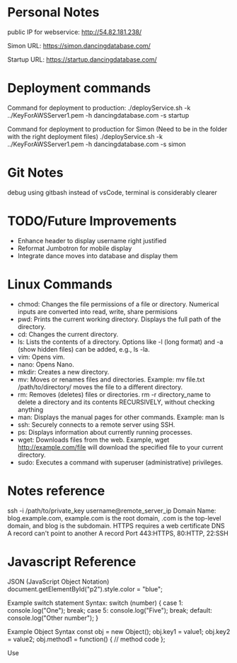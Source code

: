 # Personal Notes

public IP for webservice: http://54.82.181.238/

Simon URL: https://simon.dancingdatabase.com/

Startup URL: https://startup.dancingdatabase.com/

# Deployment commands

Command for deployment to production:
./deployService.sh -k ../KeyForAWSServer1.pem -h dancingdatabase.com -s startup

Command for deployment to production for Simon (Need to be in the folder with the right deployment files)
./deployService.sh -k ../KeyForAWSServer1.pem -h dancingdatabase.com -s simon

# Git Notes

debug using gitbash instead of vsCode, terminal is considerably clearer

# TODO/Future Improvements

- Enhance header to display username right justified
- Reformat Jumbotron for mobile display
- Integrate dance moves into database and display them

# Linux Commands
- chmod: Changes the file permissions of a file or directory. Numerical inputs are converted into read, write, share permisions
- pwd: Prints the current working directory. Displays the full path of the directory.
- cd: Changes the current directory.
- ls: Lists the contents of a directory. Options like -l (long format) and -a (show hidden files) can be added, e.g., ls -la.
- vim: Opens vim.
- nano: Opens Nano.
- mkdir: Creates a new directory.
- mv: Moves or renames files and directories. Example: mv file.txt /path/to/directory/ moves the file to a different directory.
- rm: Removes (deletes) files or directories. rm -r directory_name to delete a directory and its contents RECURSIVELY, without checking anything
- man: Displays the manual pages for other commands. Example: man ls
- ssh: Securely connects to a remote server using SSH.
- ps: Displays information about currently running processes.
- wget: Downloads files from the web. Example, wget http://example.com/file will download the specified file to your current directory.
- sudo: Executes a command with superuser (administrative) privileges.

# Notes reference

ssh -i /path/to/private_key username@remote_server_ip
Domain Name: blog.example.com, example.com is the root domain, .com is the top-level domain, and blog is the subdomain.
HTTPS requires a web certificate
DNS A record can't point to another A record
Port 443:HTTPS, 80:HTTP, 22:SSH

# Javascript Reference
JSON (JavaScript Object Notation)
document.getElementById("p2").style.color = "blue";

Example switch statement Syntax:
switch (number) {
    case 1:
        console.log("One");
        break;
    case 5:
        console.log("Five");
        break;
    default:
        console.log("Other number");
}


Example Object Syntax
const obj = new Object();
obj.key1 = value1;
obj.key2 = value2;
obj.method1 = function() {
    // method code
};

Use <script> tags to invoke Javascript


using a map() function Example: (makes an array with the values after running them through the lambda function)
  const numbers = [1, 4, 9];
  const roots = numbers.map((num) => Math.sqrt(num));

  // roots is now     [1, 2, 3]
  // numbers is still [1, 4, 9]

# DOM
Key Features of the DOM:

Tree Structure: The DOM represents a document as a hierarchical tree structure. Each element, attribute, and piece of text is a node in this tree.
- Document Node: The root of the tree, representing the entire document.
- Element Nodes: Represent HTML elements (e.g., div, p, span).
- Text Nodes: Represent the text inside elements.
- Attribute Nodes: Represent the attributes of elements (like id, class).

Dynamic Interaction: Using JavaScript, you can add, remove, or modify elements and attributes in the document. This allows for dynamic updates to the web page without needing to reload.

Event Handling: The DOM enables the handling of user events (like clicks, key presses, etc.), allowing you to create interactive web applications.

# CSS
![boxmodel](https://github.com/user-attachments/assets/be30396c-2358-4475-8595-54424e650a1d)
default span value is 1

Padding values:    
    - padding-top
    - padding-right
    - padding-bottom
    - padding-left
    
All the padding properties can have the following values:
    - length - specifies a padding in px, pt, cm, etc.
    - % - specifies a padding in % of the width of the containing element
    - inherit - specifies that the padding should be inherited from the parent element
# Vite Commands
npm create vite@latest demoVite -- --template react
cd demoVite
npm install
npm run dev


# Vite commands

(Configure the environment):
npm init -y
npm install vite@latest -D

*Dont forget to add the node_modules to the git_ignore*

(Add bootstrap):
npm install bootstrap react-bootstrap

(Enable React):
npm install react react-dom react-router-dom

*This needs to be done before configuring anything else. The site should run using npm run dev if properly configured*


make folders for each page to be rendered

include css and jsx file for each

move the content from the <main> section to the jsx file

remove the html file



*IMPORTANT: as you go, make sure you can still render the whole thing perfectly, it should never look any different*

# Service back end

Make sure to install all depencies correctly. run "npm install express"  for service/index.js

Replace react and javascript components with endpoints to get info from backend services


# Issues with Mongodb

Need to ensure that every dependency is installed. So npm install or npm install mongodb and npm install cookie-parser were necessary to sync things up. The fix as suggested on canvas was useful:
const client = new MongoClient(url, { tls: true, serverSelectionTimeoutMS: 3000, autoSelectFamily: false, });
fixed deployment issues. Atlas was quick to set up, free, and intuitive. Comes with a cool gui to see who has accessed the db. 

It is worth noting that additional endpoints now call the db layer to access the information contained there.